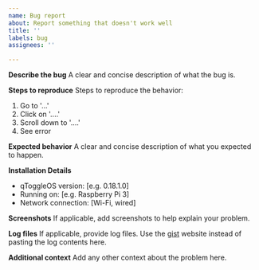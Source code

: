 ```yaml
---
name: Bug report
about: Report something that doesn't work well
title: ''
labels: bug
assignees: ''

---
```


**Describe the bug**
A clear and concise description of what the bug is.

**Steps to reproduce**
Steps to reproduce the behavior:
1. Go to '...'
2. Click on '....'
3. Scroll down to '....'
4. See error

**Expected behavior**
A clear and concise description of what you expected to happen.

**Installation Details**
 - qToggleOS version: [e.g. 0.18.1.0]
 - Running on: [e.g. Raspberry Pi 3]
 - Network connection: [Wi-Fi, wired]

**Screenshots**
If applicable, add screenshots to help explain your problem.

**Log files**
If applicable, provide log files. Use the [gist](https://gist.github.com/) website instead of pasting the log contents here.

**Additional context**
Add any other context about the problem here.
